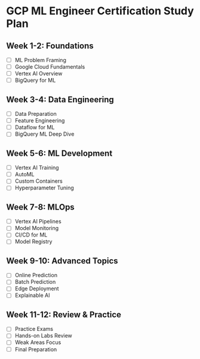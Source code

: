 # GCP ML Engineer Certification Study Plan

## Week 1-2: Foundations
- [ ] ML Problem Framing
- [ ] Google Cloud Fundamentals
- [ ] Vertex AI Overview
- [ ] BigQuery for ML

## Week 3-4: Data Engineering
- [ ] Data Preparation
- [ ] Feature Engineering
- [ ] Dataflow for ML
- [ ] BigQuery ML Deep Dive

## Week 5-6: ML Development
- [ ] Vertex AI Training
- [ ] AutoML
- [ ] Custom Containers
- [ ] Hyperparameter Tuning

## Week 7-8: MLOps
- [ ] Vertex AI Pipelines
- [ ] Model Monitoring
- [ ] CI/CD for ML
- [ ] Model Registry

## Week 9-10: Advanced Topics
- [ ] Online Prediction
- [ ] Batch Prediction
- [ ] Edge Deployment
- [ ] Explainable AI

## Week 11-12: Review & Practice
- [ ] Practice Exams
- [ ] Hands-on Labs Review
- [ ] Weak Areas Focus
- [ ] Final Preparation
